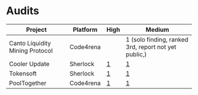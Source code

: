 # Audits

| Project | Platform | High | Medium |
| --- | --- | --- | --- |
| Canto Liquidity Mining Protocol | Code4rena | | 1 (solo finding, ranked 3rd, report not yet public,) | 
| Cooler Update | Sherlock | [1](https://github.com/sherlock-audit/2023-08-cooler-judging/issues/218) | [1](https://github.com/sherlock-audit/2023-08-cooler-judging/issues/235) |
| Tokensoft | Sherlock | [1](https://github.com/sherlock-audit/2023-06-tokensoft-judging/issues/192) | [1](https://github.com/sherlock-audit/2023-06-tokensoft-judging/issues/166) |
| PoolTogether | Code4rena | [1](https://github.com/code-423n4/2023-07-pooltogether-findings/issues/329) | [1](https://github.com/code-423n4/2023-07-pooltogether-findings/issues/458)|
